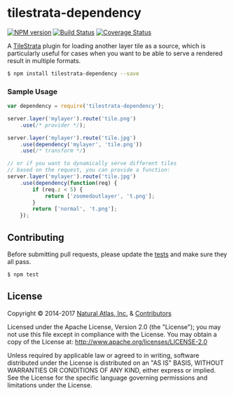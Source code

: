 # tilestrata-dependency
[![NPM version](http://img.shields.io/npm/v/tilestrata-dependency.svg?style=flat)](https://www.npmjs.org/package/tilestrata-dependency)
[![Build Status](https://travis-ci.org/naturalatlas/tilestrata-dependency.svg)](https://travis-ci.org/naturalatlas/tilestrata-dependency)
[![Coverage Status](http://img.shields.io/coveralls/naturalatlas/tilestrata-dependency/master.svg?style=flat)](https://coveralls.io/r/naturalatlas/tilestrata-dependency)

A [TileStrata](https://github.com/naturalatlas/tilestrata) plugin for loading another layer tile as a source, which is particularly useful for cases when you want to be able to serve a rendered result in multiple formats.

```sh
$ npm install tilestrata-dependency --save
```

### Sample Usage

```js
var dependency = require('tilestrata-dependency');

server.layer('mylayer').route('tile.png')
	.use(/* provider */);

server.layer('mylayer').route('tile.jpg')
	.use(dependency('mylayer', 'tile.png'))
	.use(/* transform */)

// or if you want to dynamically serve different tiles
// based on the request, you can provide a function:
server.layer('mylayer').route('tile.jpg')
	.use(dependency(function(req) {
		if (req.z < 5) {
			return ['zoomedoutlayer', 't.png'];
		}
		return ['normal', 't.png'];
	});
```

## Contributing

Before submitting pull requests, please update the [tests](test) and make sure they all pass.

```sh
$ npm test
```

## License

Copyright &copy; 2014-2017 [Natural Atlas, Inc.](https://github.com/naturalatlas) & [Contributors](https://github.com/naturalatlas/tilestrata-dependency/graphs/contributors)

Licensed under the Apache License, Version 2.0 (the "License"); you may not use this file except in compliance with the License. You may obtain a copy of the License at: http://www.apache.org/licenses/LICENSE-2.0

Unless required by applicable law or agreed to in writing, software distributed under the License is distributed on an "AS IS" BASIS, WITHOUT WARRANTIES OR CONDITIONS OF ANY KIND, either express or implied. See the License for the specific language governing permissions and limitations under the License.
